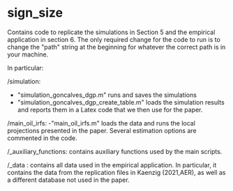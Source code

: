 # sign_size
 Contains code to replicate the simulations in Section 5 and the empirical application in section 6. The only required change for the code to run is to change the "path" string at the beginning for whatever the correct path is in your machine.

In particular: 

/simulation: 
 - "simulation_goncalves_dgp.m" runs and saves the simulations
 - "simulation_goncalves_dgp_create_table.m" loads the simulation results and reports them in a Latex code that we then use for the paper.

/main_oil_irfs: 
-"main_oil_irfs.m" loads the data and runs the local projections presented in the paper. Several estimation options are commented in the code.

/_auxiliary_functions: contains auxiliary functions used by the main scripts.

/_data : contains all data used in the empirical application. In particular, it contains the data from the replication files in Kaenzig (2021,AER), as well as a different database not used in the paper.

